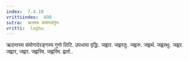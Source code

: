 ```yaml
---
index:  7.4.10
vrittiindex:  498
sutra:  ऋतश्च संयोगादेर्गुणः
vritti:  laghu 
---
```


ऋदन्तस्य संयोगादेरङ्गस्य गुणो लिटि. उपधाया वृद्धिः. जह्वार. जह्वरतुः. जह्वरुः. जह्वर्थ. जह्वरथुः. जह्वर. जह्वार, जह्वर. जह्वरिव. जह्वरिम. ह्वर्ता..

